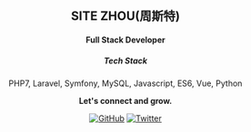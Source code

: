 <h2 align="center">SITE ZHOU(周斯特)</h2>
<h4 align="center">Full Stack Developer</h4>
<h5 align="center">Tech Stack</h5>
<p align="center">PHP7, Laravel, Symfony, MySQL, Javascript, ES6, Vue, Python</p>
<p align="center"><strong>Let's connect and grow.</strong></p>
<p align="center">
	<a href="https://github.com/yuanzhou3118"><img src="https://img.shields.io/github/followers/yuanzhou3118.svg?label=GitHub&style=social" alt="GitHub"></a>
	<a href="https://twitter.com/site_yuanzhou"><img src="https://img.shields.io/twitter/follow/site_yuanzhou?label=Twitter&style=social" alt="Twitter"></a>
</p>
